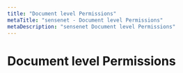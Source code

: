 ```yaml
---
title: "Document level Permissions"
metaTitle: "sensenet - Document level Permissions"
metaDescription: "sensenet Document level Permissions"
---
```


# Document level Permissions
